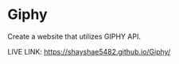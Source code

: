 # Giphy
Create a website that utilizes GIPHY API. 

LIVE LINK: https://shayshae5482.github.io/Giphy/
